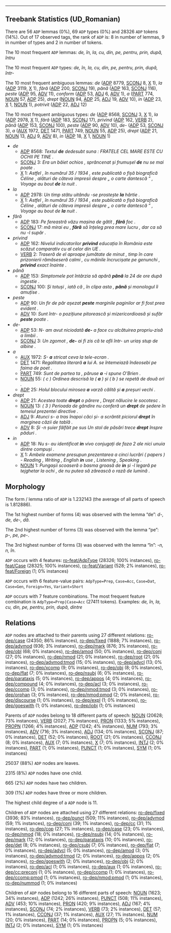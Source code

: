 

--------------------------------------------------------------------------------

## Treebank Statistics (UD_Romanian)

There are 56 `ADP` lemmas (0%), 69 `ADP` types (0%) and 28326 `ADP` tokens (14%).
Out of 17 observed tags, the rank of `ADP` is: 8 in number of lemmas, 9 in number of types and 2 in number of tokens.

The 10 most frequent `ADP` lemmas: <em>de, în, la, cu, din, pe, pentru, prin, după, întru</em>

The 10 most frequent `ADP` types:  <em>de, în, la, cu, din, pe, pentru, prin, după, într-</em>

The 10 most frequent ambiguous lemmas: <em>de</em> ([ADP]() 8779, [SCONJ]() 8, [X]() 1), <em>la</em> ([ADP]() 3119, [X]() 1), <em>fără</em> ([ADP]() 200, [SCONJ]() 19), <em>până</em> ([ADP]() 163, [SCONJ]() 116), <em>peste</em> ([ADP]() 95, [ADV]() 11), <em>conform</em> ([ADP]() 53, [ADJ]() 6, [ADV]() 1), <em>a</em> ([PART]() 774, [NOUN]() 57, [ADP]() 25), <em>drept</em> ([NOUN]() 94, [ADP]() 25, [ADJ]() 19, [ADV]() 10), <em>in</em> ([ADP]() 23, [X]() 1, [NOUN]() 1), <em>potrivit</em> ([ADP]() 22, [ADJ]() 12)

The 10 most frequent ambiguous types:  <em>de</em> ([ADP]() 8568, [SCONJ]() 3, [X]() 1), <em>la</em> ([ADP]() 2978, [X]() 1), <em>fără</em> ([ADP]() 183, [SCONJ]() 17), <em>privind</em> ([ADP]() 162, [VERB]() 2), <em>până</em> ([ADP]() 153, [SCONJ]() 100), <em>peste</em> ([ADP]() 90, [ADV]() 10), <em>de-</em> ([ADP]() 53, [SCONJ]() 3), <em>a</em> ([AUX]() 1972, [DET]() 1471, [PART]() 749, [NOUN]() 55, [ADP]() 25), <em>drept</em> ([ADP]() 21, [NOUN]() 13, [ADJ]() 9, [ADV]() 8), <em>in</em> ([ADP]() 18, [X]() 1, [NOUN]() 1)


* <em>de</em>
  * [ADP]() 8568: <em>Textul <b>de</b> dedesubt suna : FRATELE CEL MARE ESTE CU OCHII PE TINE .</em>
  * [SCONJ]() 3: <em>Era un băiet ochios , sprâncenat și frumușel <b>de</b> nu se mai poate .</em>
  * [X]() 1: <em>Astfel , în numărul 35 / 1934 , este publicată o fișă biografică Céline , alături de câteva impresii despre „ o carte dantescă ” , Voyage au bout <b>de</b> la nuit .</em>
* <em>la</em>
  * [ADP]() 2978: <em>Un timp stătu uitându -se prostește <b>la</b> hârtie .</em>
  * [X]() 1: <em>Astfel , în numărul 35 / 1934 , este publicată o fișă biografică Céline , alături de câteva impresii despre „ o carte dantescă ” , Voyage au bout de <b>la</b> nuit .</em>
* <em>fără</em>
  * [ADP]() 183: <em>Pe fereastră văzu mașina de gătit , <b>fără</b> foc .</em>
  * [SCONJ]() 17: <em>mă mirai eu , <b>fără</b> să înțeleg prea mare lucru , dar ca să nu -l supăr .</em>
* <em>privind</em>
  * [ADP]() 162: <em>Nivelul indicatorilor <b>privind</b> educația în România este scăzut comparativ cu al celor din UE .</em>
  * [VERB]() 2: <em>Traseră de el aproape jumătate de minut , timp în care prizonierii rămăseseră calmi , cu mâinile încrucișate pe genunchi , <b>privind</b> exact înainte .</em>
* <em>până</em>
  * [ADP]() 153: <em>Simptomele pot întârzia să apără <b>până</b> la 24 de ore după ingestie .</em>
  * [SCONJ]() 100: <em>Și totuși , iată că , în clipa asta , <b>până</b> și monologul îi amuțise .</em>
* <em>peste</em>
  * [ADP]() 90: <em>Un fir de păr așezat <b>peste</b> marginile paginilor ar fi fost prea evident .</em>
  * [ADV]() 10: <em>Sunt într- o pozițiune pitorească și mizericordioasă și sufăr <b>peste</b> poate .</em>
* <em>de-</em>
  * [ADP]() 53: <em>N- am avut niciodată <b>de-</b> a face cu alcătuirea propriu-zisă a limbii .</em>
  * [SCONJ]() 3: <em>Un zgomot , <b>de-</b> ai fi zis că te afli într- un uriaș stup de albine .</em>
* <em>a</em>
  * [AUX]() 1972: <em>S- <b>a</b> stricat ceva la tele-ecran .</em>
  * [DET]() 1471: <em>Regalitatea literară <b>a</b> lui A. se întemeiază îndeosebi pe faima de poet .</em>
  * [PART]() 749: <em>Sunt de partea ta , păruse <b>a</b> -i spune O'Brien .</em>
  * [NOUN]() 55: <em>( c ) Ordinea descrisă la ( <b>a</b> ) și ( b ) se repetă de două ori .</em>
  * [ADP]() 25: <em>Holul blocului mirosea <b>a</b> varză călită și <b>a</b> preșuri vechi .</em>
* <em>drept</em>
  * [ADP]() 21: <em>Acestea toate <b>drept</b> o părere , Drept nălucire le socotesc .</em>
  * [NOUN]() 13: <em>( 3 ) Perioada de gândire nu conferă un <b>drept</b> de ședere în temeiul prezentei directive .</em>
  * [ADJ]() 9: <em>Atunci s- a tras înapoi căci și- a scrântit piciorul <b>drept</b> în marginea căzii de tablă .</em>
  * [ADV]() 8: <em>Și -n șuier fâlfâit pe sus Un stol de păsări trece <b>drept</b> înspre păduri .</em>
* <em>in</em>
  * [ADP]() 18: <em>Nu s- au identificat <b>in</b> vivo conjugați de faza 2 ale nici unuia dintre compuși .</em>
  * [X]() 1: <em>Ambele examene presupun prezentarea a cinci lucrări ( papers ) - Reading , Writing , English <b>in</b> use , Listening , Speaking .</em>
  * [NOUN]() 1: <em>Pungașii scoaseră o basma groasă de <b>in</b> și -l legară pe tejghetar la ochi , de nu putea să zărească o rază de lumină .</em>

## Morphology

The form / lemma ratio of `ADP` is 1.232143 (the average of all parts of speech is 1.812886).

The 1st highest number of forms (4) was observed with the lemma “de”: <em>d-, de, de-, dă</em>.

The 2nd highest number of forms (3) was observed with the lemma “pe”: <em>p-, pe, pe-</em>.

The 3rd highest number of forms (3) was observed with the lemma “în”: <em>-n, n, în</em>.

`ADP` occurs with 4 features: [ro-feat/AdpType]() (28326; 100% instances), [ro-feat/Case]() (28325; 100% instances), [ro-feat/Variant]() (528; 2% instances), [ro-feat/Foreign]() (1; 0% instances)

`ADP` occurs with 6 feature-value pairs: `AdpType=Prep`, `Case=Acc`, `Case=Dat`, `Case=Gen`, `Foreign=Yes`, `Variant=Short`

`ADP` occurs with 7 feature combinations.
The most frequent feature combination is `AdpType=Prep|Case=Acc` (27411 tokens).
Examples: <em>de, în, la, cu, din, pe, pentru, prin, după, dintre</em>


## Relations

`ADP` nodes are attached to their parents using 27 different relations: [ro-dep/case]() (24350; 86% instances), [ro-dep/fixed]() (1888; 7% instances), [ro-dep/advmod]() (936; 3% instances), [ro-dep/mark]() (876; 3% instances), [ro-dep/obl]() (68; 0% instances), [ro-dep/amod]() (50; 0% instances), [ro-dep/conj]() (27; 0% instances), [ro-dep/nmod]() (21; 0% instances), [ro-dep/root]() (21; 0% instances), [ro-dep/advmod:tmod]() (15; 0% instances), [ro-dep/advcl]() (13; 0% instances), [ro-dep/xcomp]() (9; 0% instances), [ro-dep/obj]() (8; 0% instances), [ro-dep/flat]() (7; 0% instances), [ro-dep/nsubj]() (6; 0% instances), [ro-dep/parataxis]() (5; 0% instances), [ro-dep/appos]() (4; 0% instances), [ro-dep/compound]() (4; 0% instances), [ro-dep/acl]() (3; 0% instances), [ro-dep/ccomp]() (3; 0% instances), [ro-dep/nmod:tmod]() (3; 0% instances), [ro-dep/orphan]() (3; 0% instances), [ro-dep/nmod:pmod]() (2; 0% instances), [ro-dep/discourse]() (1; 0% instances), [ro-dep/expl]() (1; 0% instances), [ro-dep/goeswith]() (1; 0% instances), [ro-dep/iobj]() (1; 0% instances)

Parents of `ADP` nodes belong to 18 different parts of speech: [NOUN]() (20628; 73% instances), [VERB]() (2027; 7% instances), [PRON]() (1333; 5% instances), [PROPN]() (1266; 4% instances), [ADP]() (1242; 4% instances), [NUM]() (793; 3% instances), [ADV]() (716; 3% instances), [ADJ]() (134; 0% instances), [SCONJ]() (87; 0% instances), [DET]() (52; 0% instances), [ROOT]() (21; 0% instances), [CCONJ]() (8; 0% instances), [AUX]() (7; 0% instances), [X]() (7; 0% instances), [INTJ]() (2; 0% instances), [PART]() (1; 0% instances), [PUNCT]() (1; 0% instances), [SYM]() (1; 0% instances)

25037 (88%) `ADP` nodes are leaves.

2315 (8%) `ADP` nodes have one child.

665 (2%) `ADP` nodes have two children.

309 (1%) `ADP` nodes have three or more children.

The highest child degree of a `ADP` node is 11.

Children of `ADP` nodes are attached using 27 different relations: [ro-dep/fixed]() (3936; 83% instances), [ro-dep/punct]() (509; 11% instances), [ro-dep/advmod]() (59; 1% instances), [ro-dep/conj]() (39; 1% instances), [ro-dep/cc]() (31; 1% instances), [ro-dep/cop]() (27; 1% instances), [ro-dep/case]() (23; 0% instances), [ro-dep/nmod]() (18; 0% instances), [ro-dep/nsubj]() (14; 0% instances), [ro-dep/mark]() (12; 0% instances), [ro-dep/parataxis]() (10; 0% instances), [ro-dep/det]() (8; 0% instances), [ro-dep/csubj]() (7; 0% instances), [ro-dep/flat]() (7; 0% instances), [ro-dep/advcl]() (5; 0% instances), [ro-dep/amod]() (3; 0% instances), [ro-dep/advmod:tmod]() (2; 0% instances), [ro-dep/appos]() (2; 0% instances), [ro-dep/goeswith]() (2; 0% instances), [ro-dep/obj]() (2; 0% instances), [ro-dep/acl]() (1; 0% instances), [ro-dep/aux]() (1; 0% instances), [ro-dep/cc:preconj]() (1; 0% instances), [ro-dep/ccomp]() (1; 0% instances), [ro-dep/ccomp:pmod]() (1; 0% instances), [ro-dep/nmod:pmod]() (1; 0% instances), [ro-dep/nummod]() (1; 0% instances)

Children of `ADP` nodes belong to 16 different parts of speech: [NOUN]() (1623; 34% instances), [ADP]() (1242; 26% instances), [PUNCT]() (508; 11% instances), [ADV]() (453; 10% instances), [PRON]() (420; 9% instances), [ADJ]() (167; 4% instances), [SCONJ]() (74; 2% instances), [VERB]() (73; 2% instances), [DET]() (57; 1% instances), [CCONJ]() (37; 1% instances), [AUX]() (27; 1% instances), [NUM]() (20; 0% instances), [PART]() (14; 0% instances), [PROPN]() (5; 0% instances), [INTJ]() (2; 0% instances), [SYM]() (1; 0% instances)

